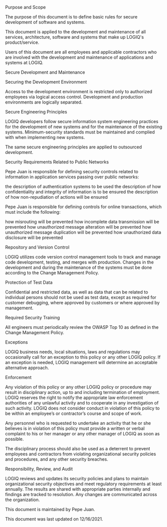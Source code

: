 Purpose and Scope


The purpose of this document is to define basic rules for secure development of software and systems. 



This document is applied to the development and maintenance of all services, architecture, software and systems that make up LOGIQ's product/service.



Users of this document are all employees and applicable contractors who are involved with the development and maintenance of applications and systems at LOGIQ.


Secure Development and Maintenance

Securing the Development Environment 


Access to the development environment is restricted only to authorized employees via logical access control. Development and production environments are logically separated.


Secure Engineering Principles


LOGIQ developers follow secure information system engineering practices for the development of new systems and for the maintenance of the existing systems. Minimum-security standards must be maintained and complied with when implementing new systems.



The same secure engineering principles are applied to outsourced development.


Security Requirements Related to Public Networks


Pepe Juan is responsible for defining security controls related to information in application services passing over public networks:

the description of authentication systems to be used 
the description of how confidentiality and integrity of information is to be ensured 
the description of how non-repudiation of actions will be ensured


Pepe Juan is responsible for defining controls for online transactions, which must include the following:

how misrouting will be prevented 
how incomplete data transmission will be prevented 
how unauthorized message alteration will be prevented 
how unauthorized message duplication will be prevented 
how unauthorized data disclosure will be prevented 

Repository and Version Control


LOGIQ utilizes code version control management tools to track and manage code development, testing, and merges with production. Changes in the development and during the maintenance of the systems must be done according to the Change Management Policy.


Protection of Test Data


Confidential and restricted data, as well as data that can be related to individual persons should not be used as test data, except as required for customer debugging, where approved by customers or where approved by management.


Required Security Training


All engineers must periodically review the OWASP Top 10 as defined in the Change Management Policy. 



Exceptions


LOGIQ business needs, local situations, laws and regulations may occasionally call for an exception to this policy or any other LOGIQ policy. If an exception is needed, LOGIQ management will determine an acceptable alternative approach. 


Enforcement


Any violation of this policy or any other LOGIQ policy or procedure may result in disciplinary action, up to and including termination of employment. LOGIQ reserves the right to notify the appropriate law enforcement authorities of any unlawful activity and to cooperate in any investigation of such activity. LOGIQ does not consider conduct in violation of this policy to be within an employee’s or contractor’s course and scope of work.



Any personnel who is requested to undertake an activity that he or she believes is in violation of this policy must provide a written or verbal complaint to his or her manager or any other manager of LOGIQ as soon as possible. 



The disciplinary process should also be used as a deterrent to prevent employees and contractors from violating organizational security policies and procedures, and any other security breaches.


Responsibility, Review, and Audit


LOGIQ reviews and updates its security policies and plans to maintain organizational security objectives and meet regulatory requirements at least annually. The results are shared with appropriate parties internally and findings are tracked to resolution. Any changes are communicated across the organization.



This document is maintained by Pepe Juan.



This document was last updated on 12/16/2021.